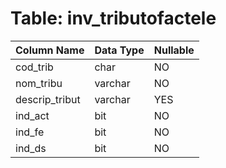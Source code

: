 # Table: inv_tributofactele

| Column Name | Data Type | Nullable |
|-------------|-----------|----------|
| cod_trib | char | NO |
| nom_tribu | varchar | NO |
| descrip_tribut | varchar | YES |
| ind_act | bit | NO |
| ind_fe | bit | NO |
| ind_ds | bit | NO |
